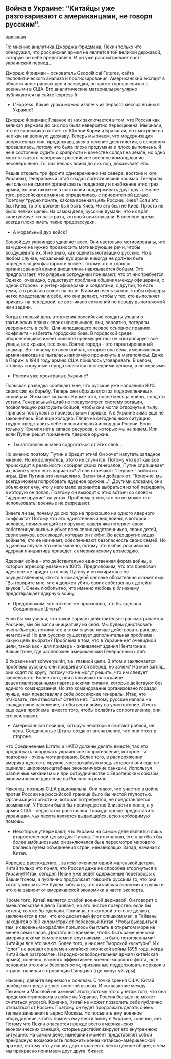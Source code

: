 ## Война в Украине: "Китайцы уже разговаривают с американцами, не говоря русским". 
[оригинал](https://www.lexpress.fr/actualite/monde/amerique-nord/guerre-en-ukraine-les-chinois-discutent-deja-avec-les-americains-sans-le-dire-aux-russes_2170532.html)

По мнению аналитика Джорджа Фридмана, Пекин только что обнаружил, что российская армия не является той великой державой, которую он себе представлял. И он уже рассматривает пост-украинский период... 

Джордж Фридман - основатель Geopolitical Futures, сайта геополитического анализа и прогнозирования. Американский эксперт в области иностранных дел и разведки, он также хорошо связан с военными в США. Его аналитические материалы регулярно публикуются на сайте lexpress.fr  

- L'Express: Какие уроки можно извлечь из первого месяца войны в Украине?  

Джордж Фридман: Главное из них заключается в том, что Россия как великая держава до сих пор была невероятно переоценена. Мы знали, что ее экономика отстает от Южной Кореи и Бразилии, но смотрели на нее как на военную державу. Теперь мы знаем, что модернизация вооруженных сил, продолжавшаяся в течение десятилетия, в основном провалилась, потому что была плохо продумана и плохо выполнена. Я не в состоянии судить о храбрости и качестве солдат на земле, но одно можно сказать наверняка: российское военное командование несовершенно. То, как велась война до сих пор, доказывает это.  

Решив открыть три фронта одновременно (на севере, востоке и юге Украины), генеральный штаб создал логистический кошмар. Генералы не только не смогли организовать поддержку и снабжение этих трех армий, но они также не в состоянии поддерживать друг друга. Более того, российская армия не определилась с приоритетной целью. Поэтому трудно понять, какова военная цель России. Киев? Если это был Киев, то это должен был быть Киев. Но это был не Киев. Просто не было четких целей. На самом деле, русские думали, что их враг капитулирует из-за страха, который они внушали. В военное время всегда плохо иметь такие предрассудки.  

- А моральный дух войск? 

Боевой дух украинцев удивляет всех. Они настолько мотивированы, что вам даже не нужно произносить мотивирующие речи, чтобы воодушевить их. Я не знаю, как оценить мотивацию русских. Но в любом случае, моральный дух армии никогда не должен быть определяющим фактором в войне. Потому что в хорошо организованной армии дисциплина навязывается бойцам. Это предполагает, что рядовые сотрудники понимают, что от них требуется. Однако, очевидно, существует проблема обшения между офицерами, с одной стороны, и унтер-офицерами и солдатами, с другой, то есть теми, кто реально воюет на поле. В армии очень важно, чтобы офицеры четко представляли себе, что они делают, чтобы у тех, кто выполняет приказы на передовой, не возникало сомнений по поводу выполняемой ими задачи.  

Когда в первый день вторжения российские солдаты узнали о тактических планах своих начальников, они, вероятно, потеряли уверенность в себе. Для нападающего первое основное правило конфликта - избегать городских боев. В городской среде обороняющийся имеет сильное преимущество: он контролирует все улицы, все крыши, все окна. Взятие города - это гарантированный кошмар. Вот почему во всех войнах, которые она вела, американская армия никогда не пыталась напрямую проникнуть в мегаполисы. Даже в Париж в 1944 году армию США пришлось уговаривать. В целом, столицы и крупные города являются последними целями, а не первыми. 

- Россия уже проиграла в Украине?  

Польская разведка сообщает мне, что русские уже направили 80% своих сил на борьбу. Теперь они обращаются за подкреплением к сирийцам. Этим все сказано. Кроме того, после месяца войны, солдаты устали. Генеральный штаб не предусмотрел систему ротации, позволяющую разгрузить бойцов, чтобы они могли отдохнуть в тылу. Припасы поступают в произвольном порядке. А в Украине зима еще не закончилась. Все еще холодно. Глядя на сегодняшнюю ситуацию, трудно представить себе положительный исход для России. Если только у Кремля нет в запасе ресурсов, о которых мы не знаем. Или если Путин решит применить ядерное оружие.  

- Ты заставляешь меня содрогаться от этих слов... 

Но именно поэтому Путин и бредит этим! Он хочет напугать западное мнение. Но не волнуйтесь, этого не случится. Потому что вот как все происходит в реальности: собирая своих генералов, Путин спрашивает их, какие у него есть варианты? И они отвечают: "Первое - выйти из игры. Для Путина это немыслимо. Затем они добавляют: "Конечно, мы всегда можем попробовать ядерное оружие...". Другими словами, они объясняют ему, что у него мало вариантов выбраться из той передряги, в которую он попал. Поэтому он выходит с этих встреч со словом "ядерное оружие" на устах. Проблема в том, что он не может его использовать: военные не разрешают.  

Знаете ли вы, почему до сих пор не произошло ни одного ядерного конфликта? Потому что это единственный вид войны, в которой человек, применяющий это оружие, наверняка потеряет свою собственную жизнь и убьет всех своих родственников, своих детей, своих внуков, всех людей, которых он любит. Во всех других видах войны те, кто ее начинает, обеспечивают безопасность своих семей. Но в данном случае это невозможно, потому что любая российская ядерная инициатива приведет к американскому возмездию.  

Ядерная война - это действительно единственная форма войны, в которой агрессор уязвим на 100%. Предположим, что эта бредовая идея все же придет в голову Путину и он смирится с ее осуществлением, кто-то в командной цепочке обязательно скажет ему: "Вы говорите мне, что я должен убить своих собственных детей и внуков!". Очень любопытно, что именно любовь к ближнему предотвращает ядерную войну. 

- Предположим, что это все же произошло, что бы сделали Соединенные Штаты? 

Если бы мы узнали, что такой вариант действительно рассматривается Россией, мы бы взяли инициативу на себя. Мы будем действовать очень быстро, потому что в этом случае лучше действовать раньше, чем позже! Но для русских существует дополнительная проблема: какую цель выбрать? Проблема в том, что в Украине нет очевидной цели, такой как - для примера - эквивалент здания Пентагона в Вашингтоне, где расположен американский Генеральный штаб.  

В Украине нет schwerpunkt, т.е. главной цели. В этом и заключается проблема русских: они продвигаются вперед, но зачем? На мой взгляд, они ходят по кругу, потому что не могут решить, что им следует завоевывать. Более того, они сталкиваются с крайне децентрализованными партизанскими силами, которые действуют без единого командования. Но это командование организовано гораздо лучше, чем представляли себе российские генералы. Итак, что атаковать, где атаковать? Ответа нет. Поэтому русские напали на гражданское население, чтобы вести войну на уничтожение. И есть еще одна проблема: вместо того, чтобы ослабить сопротивление, они его усиливают.  

- Американская позиция, которую некоторые считают робкой, не ясна. Соединенные Штаты создают впечатление, что они стоят в стороне... 

Что Соединенные Штаты и НАТО должны делать вместе, так это продолжать вооружать украинское сопротивление, которое - я повторяю - очень мотивировано. Более того, в распоряжении американцев есть оружие, чрезвычайную мощь которого они еще не оценили: широкомасштабные экономические санкции. Используя различные механизмы и при сотрудничестве с Европейским союзом, экономическое давление на Россию огромно. 

Наконец, позиция США рациональна. Они знают, что участие в войне против России на российской границе было бы чистой глупостью. Организация логистики, которая потребуется, не представляется возможной. У России было бы преимущество близости к полю, а у армии США - недостаток расстояния. Гораздо проще предоставить украинцам, чья пехота является выдающейся, всю необходимую помощь. 

- Некоторые утверждают, что Украина на самом деле является лишь второстепенной целью для Путина. По их мнению, его план был бы более амбициозным: он заключался бы в пересмотре мирового баланса путем объединения стран, ненавидящих Запад, начиная с Китая. 

Хорошее рассуждение... за исключением одной маленькой детали. Китай только что понял, что Россия даже не способна вторгнуться в Украину! Итак, сегодня Пекин уже ведет сдержанные переговоры с Вашингтоном, а публично продолжает говорить русским то, что они хотят услышать. Не будем забывать, что китайская экономика хрупка и что она зависит от американской экономики в части экспорта.  

Кроме того, Китай является слабой военной державой. Он говорит о вмешательстве в дела Тайваня, но это чистое позёрство: если бы хотели, то уже бы сделали. Причина, по которой этого не делают, заключается в том, что eго десантный флот слишком мал, а Тайвань находится в 180 километрах от побережья Китая. Чтобы высадиться там, их военным кораблям пришлось бы плыть в открытом море не менее семи часов. Достаточно времени, чтобы быть замеченными американскими самолетами и спутниками... и быть потопленными! Китайцы все это знают. Более того, у них нет "морской культуры". Их "флот" не воевал со времен китайско-японской войны 1895 года, когда Китай был разгромлен. Народно-освободительная армия (китайская армия), конечно, намного эффективнее военно-морского флота, но в основном это силы безопасности, призванные поддерживать порядок в стране, начиная с провинции Синьцзян (где живут уйгуры).

Наконец, давайте вернемся к основам. С точки зрения США, Китай вообще не представляет военной угрозы. И соглашение между Пекином и Москвой не изменит этого, потому что с учетом того, что она продемонстрировала в войне на Украине, Россия больше не может считаться угрозой. Конечно, Китай не может позволить себе публично отказаться от России. Поэтому он будет продолжать делать очень теплые заявления в адрес Москвы. Но посылать ему военное оборудование, чтобы помочь ему вести войну в Украине, конечно, нет. Потому что Пекин опасается прежде всего американских экономических санкций, которые дестабилизируют его внутреннюю ситуацию. На самом деле, нынешний момент представляет собой прекрасную возможность положить конец китайско-американской вражде, потому что у наших двух стран есть нечто ценное общее, в чем мы прекрасно понимаем друг друга: бизнес.  